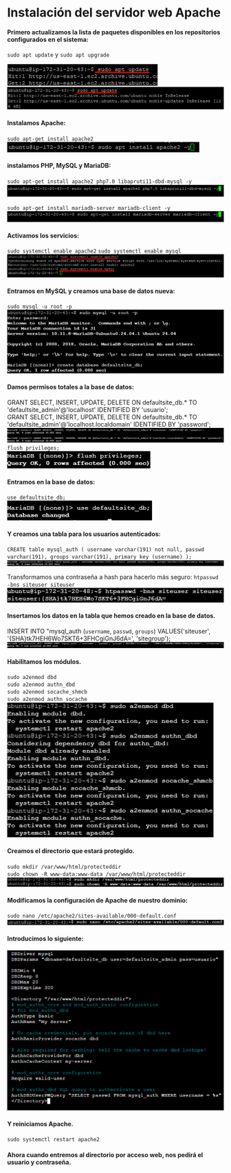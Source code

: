 # Instalación del servidor web Apache

#### Primero actualizamos la lista de paquetes disponibles en los repositorios configurados en el sistema:
`sudo apt update` y `sudo apt upgrade`

![](img-aws/Screenshot_1.png) <br>
![](img-aws/Screenshot_2.png)

#### Instalamos Apache:
`sudo apt-get install apache2`<br>
![](img-aws/Screenshot_3.png)

#### instalamos PHP, MySQL y MariaDB:
`sudo apt-get install apache2 php7.0 libapruti11-dbd-mysql -y`<br>
![](img-aws/Screenshot_4.png)

`sudo apt-get install mariadb-server mariadb-client -y`<br>
![](img-aws/Screenshot_5.png)

#### Activamos los servicios:
`sudo systemctl enable apache2`
`sudo systemctl enable mysql`<br>
![](img-aws/Screenshot_6.png)

#### Entramos en MySQL y creamos una base de datos nueva:
`sudo mysql -u root -p` <br>
![](img-aws/Screenshot_7.png)

#### Damos permisos totales a la base de datos:
GRANT SELECT, INSERT, UPDATE, DELETE ON defaultsite_db.* TO 'defaultsite_admin'@'localhost' IDENTIFIED BY 'usuario'; <br>
GRANT SELECT, INSERT, UPDATE, DELETE ON defaultsite_db.* TO 'defaultsite_admin'@'localhost.localdomain' IDENTIFIED BY 'password'; <br>
![](img-aws/Screenshot_8.PNG)
`flush privileges;` <br>
![](img-aws/Screenshot_9.PNG)

#### Entramos en la base de datos:
`use defaultsite_db;` <br>
![](img-aws/Screenshot_10.png)

#### Y creamos una tabla para los usuarios autenticados:
`CREATE table mysql_auth ( username varchar(191) not null, passwd varchar(191), groups varchar(191), primary key (username) );` <br>
![](img-aws/Screenshot_11.PNG)

Transformamos una contraseña a hash para hacerlo más seguro:
`htpasswd -bns siteuser siteuser` <br>
![](img-aws/Screenshot_12.PNG)

#### Insertamos los datos en la tabla que hemos creado en la base de datos.
INSERT INTO "mysql_auth (`username`, `passwd`, `groups`) VALUES('siteuser', '{SHA}tk7HEH6Wo7SKT6+3FHCgiGnJ6dA=', 'sitegroup'); <br>
![](img-aws/Screenshot_13.PNG)

#### Habilitamos los módulos.
`sudo a2enmod dbd` <br>
`sudo a2enmod authn_dbd` <br>
`sudo a2enmod socache_shmcb` <br>
`sudo a2enmod authn_socache` <br>
![](img-aws/Screenshot_14.png)

#### Creamos el directorio que estará protegido.
`sudo mkdir /var/www/html/protecteddir` <br>
`sudo chown -R www-data:www-data /var/www/html/protecteddir` <br>
![](img-aws/Screenshot_15.png)

#### Modificamos la configuración de Apache de nuestro dominio:
`sudo nano /etc/apache2/sites-available/000-default.conf`
![](img-aws/Screenshot_16.png)

#### Introducimos lo siguiente:
![](img-aws/Screenshot_17.png)

#### Y reiniciamos Apache.
`sudo systemctl restart apache2`

#### Ahora cuando entremos al directorio por acceso web, nos pedirá el usuario y contraseña.




